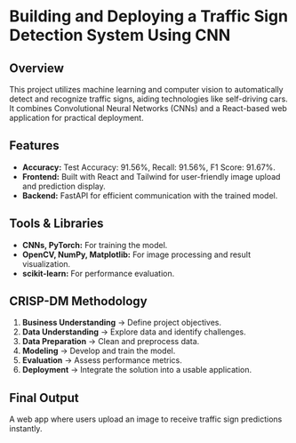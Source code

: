 # Building and Deploying a Traffic Sign Detection System Using CNN

## Overview
This project utilizes machine learning and computer vision to automatically detect and recognize traffic signs, aiding technologies like self-driving cars. It combines Convolutional Neural Networks (CNNs) and a React-based web application for practical deployment.

## Features
- **Accuracy:** Test Accuracy: 91.56%, Recall: 91.56%, F1 Score: 91.67%.
- **Frontend:** Built with React and Tailwind for user-friendly image upload and prediction display.
- **Backend:** FastAPI for efficient communication with the trained model.

## Tools & Libraries
- **CNNs, PyTorch:** For training the model.
- **OpenCV, NumPy, Matplotlib:** For image processing and result visualization.
- **scikit-learn:** For performance evaluation.

## CRISP-DM Methodology
1. **Business Understanding** → Define project objectives.
2. **Data Understanding** → Explore data and identify challenges.
3. **Data Preparation** → Clean and preprocess data.
4. **Modeling** → Develop and train the model.
5. **Evaluation** → Assess performance metrics.
6. **Deployment** → Integrate the solution into a usable application.

## Final Output
A web app where users upload an image to receive traffic sign predictions instantly.
